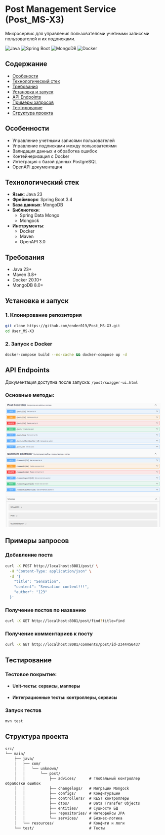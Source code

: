 # Post Management Service (Post_MS-X3)
Микросервис для управления пользователями учетными записями пользователей и их подписками.

![Java](https://img.shields.io/badge/Java-17-blue)
![Spring Boot](https://img.shields.io/badge/Spring_Boot-3.1-green)
![MongoDB](https://img.shields.io/badge/MongoDB-8-green)
![Docker](https://img.shields.io/badge/Docker-✓-lightblue)

## Содержание
- [Особености](#особенности)
- [Технологический стек](#технологический-стек)
- [Требования](#требования)
- [Установка и запуск](#установка-и-запуск)
- [API Endpoints](#api-endpoints)
- [Примеры запросов](#примеры-запросов)
- [Тестирование](#тестирование)
- [Структура проекта](#структура-проекта)

## Особенности
- Управление учетными записями пользователей
- Управление подписками между пользователями
- Валидация данных и обработка ошибок
- Контейнеризация с Docker
- Интеграция с базой данных PostgreSQL
- OpenAPI документация

## Технологический стек
- **Язык**: Java 23
- **Фреймворк**: Spring Boot 3.4
- **База данных**: MongoDB
- **Библиотеки**:
    - Spring Data Mongo
    - Mongock
- **Инструменты**:
    - Docker
    - Maven
    - OpenAPI 3.0

## Требования
- Java 23+
- Maven 3.8+
- Docker 20.10+
- MongoDB 8.0+

## Установка и запуск

### 1. Клонирование репозитория
```bash
git clone https://github.com/ender019/Post_MS-X3.git
cd User_MS-X3
```
### 2. Запуск с Docker
```bash
docker-compose build --no-cache && docker-compose up -d
```

## API Endpoints
Документация доступна после запуска: ```/post/swagger-ui.html```

### Основные методы:
![img.png](readme_files/img.png)

## Примеры запросов
### Добавление поста
```bash
curl -X POST http://localhost:8081/post/ \
  -H "Content-Type: application/json" \
  -d '{
    "title": "Sensation",
    "content": "Sensation content!!!",
    "author": "123"
  }'
```

### Получение постов по названию
```bash
curl -X GET http://localhost:8081/post/find?title=find
```
### Получение комментариев к посту
```bash
curl -X GET http://localhost:8081/comments/post/id-2344456437
```

## Тестирование
### Тестовое покрытие:

- #### Unit-тесты: сервисы, мапперы
- #### Интеграционные тесты: контроллеры, сервисы

### Запуск тестов

```bash
mvn test
```

## Структура проекта
```
src/
└── main/
    ├── java/
    │   ├── com/
    │   │   └── unknown/
    │   │       └── post/
    │   │           ├── advices/      # Глобальный контроллер обработки ошибок
    │   │           ├── changelogs/   # Миграции Mongock
    │   │           ├── configs/      # Конфигурации
    │   │           ├── controllers/  # REST контроллеры
    │   │           ├── dtos/         # Data Transfer Objects
    │   │           ├── entities/     # Сущности БД
    │   │           ├── repositories/ # Интерфейсы JPA
    │   │           └── services/     # Бизнес-логика
    │   └── resources/                # Конфиги и логи
    └── test/                         # Тесты
```

